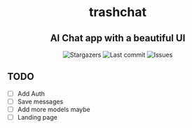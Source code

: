 <div align="center">
    <h1>trashchat</h1>
    <h2>AI Chat app with a beautiful UI</h2>
</div>

<div align="center">
  <img alt="Stargazers" src="https://img.shields.io/github/stars/budchirp/trashchat?style=for-the-badge&colorA=0b1221&colorB=ff8e8e" />
  <img alt="Last commit" src="https://img.shields.io/github/last-commit/budchirp/trashchat?style=for-the-badge&colorA=0b1221&colorB=BDB0E4" />
  <img alt="Issues" src="https://img.shields.io/github/issues/budchirp/trashchat?style=for-the-badge&colorA=0b1221&colorB=FBC19D" />
</div>

## TODO

- [ ] Add Auth
- [ ] Save messages
- [ ] Add more models maybe
- [ ] Landing page
